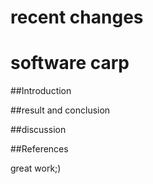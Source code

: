 # recent changes
# software carp

##Introduction

##result and conclusion

##discussion

##References

great work;)
